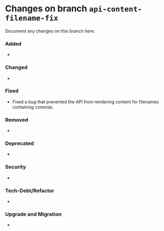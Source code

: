 # Changes on branch `api-content-filename-fix`
Document any changes on this branch here.
### Added
-

### Changed
-

### Fixed
- Fixed a bug that prevented the API from rendering content for filenames containing commas.

### Removed
-

### Deprecated
-

### Security
-

### Tech-Debt/Refactor
-

### Upgrade and Migration
-
